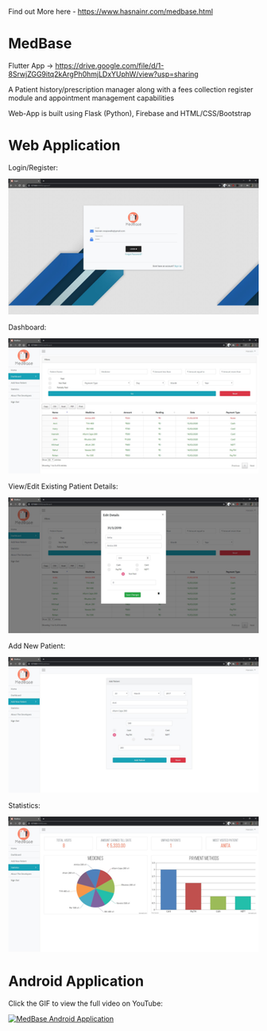 Find out More here - https://www.hasnainr.com/medbase.html

# MedBase

Flutter App -> https://drive.google.com/file/d/1-8SrwjZGG9itq2kArgPh0hmjLDxYUphW/view?usp=sharing

A Patient history/prescription manager along with a fees collection register module and appointment management capabilities

Web-App is built using Flask (Python), Firebase and HTML/CSS/Bootstrap


# Web Application
Login/Register:

![Login Screen](https://github.com/hasnainroopawalla/MedBase/blob/main/images/Capture1.JPG)

Dashboard:

![Dashboard](https://github.com/hasnainroopawalla/MedBase/blob/main/images/Capture2.JPG)

View/Edit Existing Patient Details:

![View/Edit Existing Patient Details](https://github.com/hasnainroopawalla/MedBase/blob/main/images/Capture3.JPG)

Add New Patient:

![Add New Patient](https://github.com/hasnainroopawalla/MedBase/blob/main/images/Capture4.JPG)

Statistics:

![Statistics](https://github.com/hasnainroopawalla/MedBase/blob/main/images/Capture5.JPG)

# Android Application

Click the GIF to view the full video on YouTube:

[![MedBase Android Application](https://github.com/hasnainroopawalla/MedBase/blob/main/Android%20APK/images/Capture3.gif)](https://youtu.be/V4BdWLHOpDE "MedBase Android Application")
